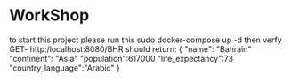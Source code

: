 # WorkShop

to start this project please run this
sudo docker-compose up -d
then
verfy 
GET- http:/localhost:8080/BHR should return:
{
"name": "Bahrain"
"continent": "Asia"
"population":617000
"life_expectancy":73
"country_language":"Arabic"
}
